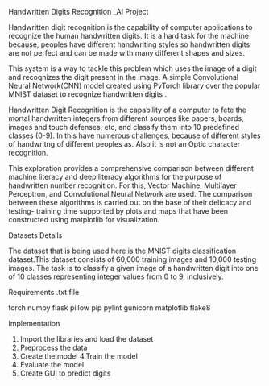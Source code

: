 Handwritten Digits Recognition _AI Project


Handwritten digit recognition is the capability of computer applications to recognize the human handwritten digits.  It is a hard task for the machine because, peoples have different handwriting styles so handwritten digits are not perfect and can be made with many different shapes and sizes. 

This system is a way to tackle this
problem which uses the image of a digit and recognizes the digit present in the image. A simple Convolutional Neural Network(CNN) model created using PyTorch library over the popular MNIST dataset to recognize handwritten digits .

Handwritten Digit Recognition is the capability of a computer to fete the mortal handwritten integers from different sources like papers, boards, images and  touch defenses, etc, and classify them into 10 predefined classes (0-9).
In this have numerous challenges, because of different styles of handwritng of different peoples as. Also it is not an Optic character recognition. 

This exploration provides a comprehensive comparison between different machine literacy and deep literacy algorithms for the purpose of handwritten number recognition. 
For this, Vector Machine, Multilayer Perceptron, and Convolutional Neural Network are used. The comparison between these algorithms is carried out on the base of their delicacy and testing- training time supported by plots and maps that have been constructed using matplotlib for visualization.

Datasets Details

The dataset that is being used here is the MNIST digits classification dataset.This dataset consists of 60,000 training images and 10,000 testing images.
The task is to classify a given image of a handwritten digit into one of 10 classes representing integer values from 0 to 9, inclusively.


Requirements .txt file

torch
numpy
flask
pillow
pip
pylint
gunicorn
matplotlib
flake8



Implementation 

1. Import the libraries and load the dataset
2. Preprocess the data
3. Create the model
4.Train the model
5. Evaluate the model
6. Create GUI to predict digits


